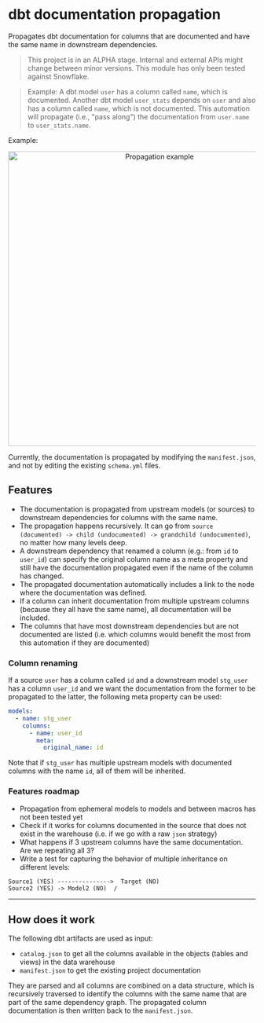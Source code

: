 # dbt documentation propagation

Propagates dbt documentation for columns that are documented and have the same name in downstream dependencies.

> This project is in an ALPHA stage. Internal and external APIs might change between minor versions. This module has only been tested against Snowflake.

> Example: A dbt model `user` has a column called `name`, which is documented. Another dbt model `user_stats`
> depends on `user` and also has a column called `name`, which is not documented. This automation will
> propagate (i.e., "pass along") the documentation from `user.name` to `user_stats.name`.

Example:

<p align="center">
    <a href="https://github.com/voi-oss/dbt-toolkit/blob/main/docs/propagation_simple.png">
        <img 
          src="https://github.com/voi-oss/dbt-toolkit/blob/main/docs/propagation_simple.png?raw=true" 
          alt="Propagation example"
          width="600px"
        />
    </a>
</p>

Currently, the documentation is propagated by modifying the `manifest.json`, and not by editing the
existing `schema.yml` files.

## Features

* The documentation is propagated from upstream models (or sources) to downstream dependencies for columns with the same
  name.
* The propagation happens recursively. It can go
  from `source (documented) -> child (undocumented) -> grandchild (undocumented)`, no matter how many levels deep.
* A downstream dependency that renamed a column (e.g.: from `id` to `user_id`) can specify the original column name as a
  meta property and still have the documentation propagated even if the name of the column has changed.
* The propagated documentation automatically includes a link to the node where the documentation was defined.
* If a column can inherit documentation from multiple upstream columns (because they all have the same name), all
  documentation will be included.
* The columns that have most downstream dependencies but are not documented are listed (i.e. which columns would benefit
  the most from this automation if they are documented)

### Column renaming

If a source `user` has a column called `id` and a downstream model `stg_user` has a column `user_id` and we want the
documentation from the former to be propagated to the latter, the following meta property can be used:

```yaml
models:
  - name: stg_user
    columns:
      - name: user_id
        meta:
          original_name: id
```

Note that if `stg_user` has multiple upstream models with documented columns with the name `id`, all of them will be
inherited.

### Features roadmap

* Propagation from ephemeral models to models and between macros has not been tested yet
* Check if it works for columns documented in the source that does not exist in the warehouse (i.e. if we go with a
  raw `json` strategy)
* What happens if 3 upstream columns have the same documentation. Are we repeating all 3?
* Write a test for capturing the behavior of multiple inheritance on different levels:

```
Source1 (YES) --------------->  Target (NO)
Source2 (YES) -> Model2 (NO)  /
```

---

## How does it work

The following dbt artifacts are used as input:

* `catalog.json` to get all the columns available in the objects (tables and views) in the data warehouse
* `manifest.json` to get the existing project documentation

They are parsed and all columns are combined on a data structure, which is recursively traversed to identify the columns
with the same name that are part of the same dependency graph. The propagated column documentation is then written back
to the `manifest.json`.

